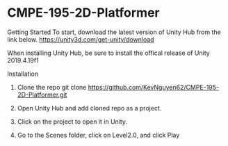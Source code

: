 # CMPE-195-2D-Platformer

Getting Started
To start, download the latest version of Unity Hub from the link below.
https://unity3d.com/get-unity/download

When installing Unity Hub, be sure to install the offical release of Unity 2019.4.19f1 


Installation
1. Clone the repo
git clone https://github.com/KevNguyen62/CMPE-195-2D-Platformer.git

2. Open Unity Hub and add cloned repo as a project.
3. Click on the project to open it in Unity.
4. Go to the Scenes folder, click on Level2.0, and click Play 

